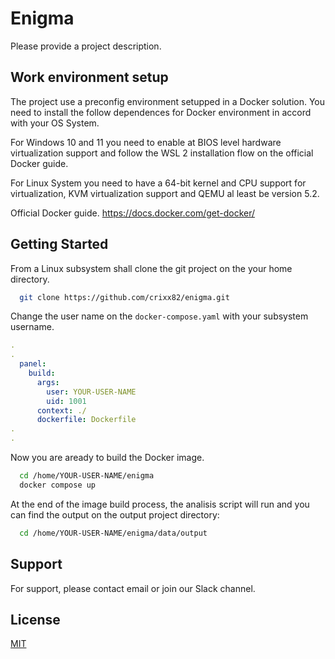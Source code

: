 
# Enigma

 Please provide a project description.




## Work environment setup

The project use a preconfig environment setupped in a Docker solution. You need to install the follow dependences for Docker environment in accord with your OS System.

For Windows 10 and 11 you need to enable at BIOS level hardware virtualization support and follow the WSL 2 installation flow on the official Docker guide.

For Linux System you need to have a 64-bit kernel and CPU support for virtualization, KVM virtualization support and QEMU al least be version 5.2.

Official Docker guide.
https://docs.docker.com/get-docker/


## Getting Started

From a Linux subsystem shall clone the git project on the your home directory.


```bash
  git clone https://github.com/crixx82/enigma.git
```
Change the user name on the `docker-compose.yaml` with your subsystem username.
```yaml
.
.
  panel:
    build:
      args:
        user: YOUR-USER-NAME
        uid: 1001
      context: ./
      dockerfile: Dockerfile
.
.
```

Now you are aready to build the Docker image.

```bash
  cd /home/YOUR-USER-NAME/enigma
  docker compose up
```

At the end of the image build process, the analisis script will run and you can find the output on the output project directory:

```bash
  cd /home/YOUR-USER-NAME/enigma/data/output
```
## Support

For support, please contact email or join our Slack channel.


## License

[MIT](https://choosealicense.com/licenses/mit/)

